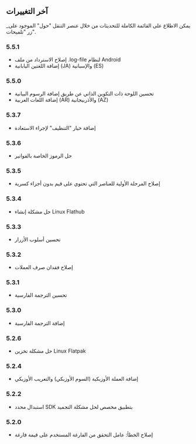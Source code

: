 ## آخر التغييرات

_يمكن الاطلاع على القائمة الكاملة للتحديثات من خلال عنصر التنقل "حول" الموجود على زر "تلميحات".

### 5.5.1
- إصلاح الاسترداد من ملف .log-file لنظام Android
- إضافة اللغتين اليابانية (JA) والإسبانية (ES) 

### 5.5.0
- تحسين اللوحة ذات التكوين الذاتي عن طريق إضافة الرسوم البيانية
- إضافة اللغات العربية (AR) والأذربيجانية (AZ)

### 5.3.7
- إضافة خيار "التنظيف" لإجراء الاستعادة  

### 5.3.6
- حل الرموز الخاصة بالفواتير

### 5.3.5
- إصلاح المرحلة الأولية للعناصر التي تحتوي على قيم بدون أجزاء كسرية

### 5.3.4
- حل مشكلة إنشاء Linux Flathub

### 5.3.3
- تحسين أسلوب الأزرار

### 5.3.2
- إصلاح فقدان صرف العملات

### 5.3.1
- تحسين الترجمة الفارسية

### 5.3.0
- إضافة الترجمة الفارسية

### 5.2.6
- حل مشكلة تخزين Linux Flatpak

### 5.2.4
- إضافة العملة الأوزبكية (السوم الأوزبكي) والتعريب الأوزبكي

### 5.2.2
- استبدال محدد SDK بتطبيق مخصص لحل مشكلة التجميد

### 5.2.0
- إصلاح الخطأ: عامل التحقق من الفارغة المستخدم على قيمة فارغة
